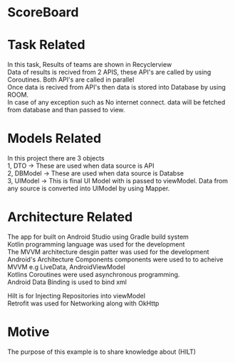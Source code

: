# ScoreBoard

# Task Related
In this task, Results of teams are shown in Recyclerview<br/>
Data of results is recived from 2 APIS, these API's are called by using Coroutines. Both API's are called in parallel<br/>
Once data is recived from API's then data is stored into Database by using ROOM.<br/>
In case of any exception such as No internet connect. data will be fetched from database and than passed to view.<br/>


# Models Related
In this project there are 3 objects<br/>
1, DTO -> These are used when data source is API<br/>
2, DBModel -> These are used when data source is Databse<br/>
3, UIModel -> This is final UI Model with is passed to viewModel. Data from any source is converted into UIModel by using Mapper.<br/>




# Architecture Related
The app for built on Android Studio using Gradle build system<br/>
Kotlin programming language was used for the development<br/>
The MVVM architecture desgin patter was used for the development<br/>
Android's Architecture Components components were used to to acheive MVVM e.g LiveData, AndroidViewModel<br/>
Kotlins Coroutines were used asynchronous programming. <br/>
Android Data Binding is used to bind xml<br/>

Hilt is for Injecting Repositories into viewModel<br/>
Retrofit was used for Networking along with OkHttp<br/>

# Motive
The purpose of this example is to share knowledge about (HILT)<br/>

